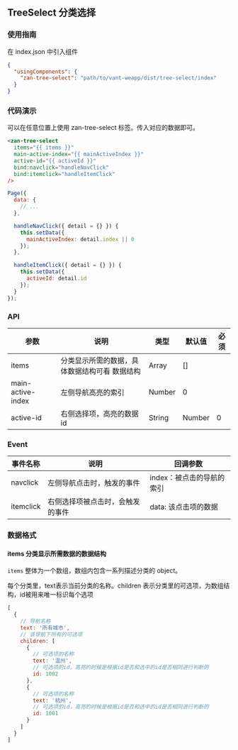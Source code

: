 ## TreeSelect 分类选择

### 使用指南
在 index.json 中引入组件
```json
{
  "usingComponents": {
    "zan-tree-select": "path/to/vant-weapp/dist/tree-select/index"
  }
}
```

### 代码演示
可以在任意位置上使用 zan-tree-select 标签。传入对应的数据即可。
```html
<zan-tree-select
  items="{{ items }}"
  main-active-index="{{ mainActiveIndex }}"
  active-id="{{ activeId }}"
  bind:navclick="handleNavClick"
  bind:itemclick="handleItemClick"
/>
```
```javascript
Page({
  data: {
    // ...
  },

  handleNavClick({ detail = {} }) {
    this.setData({
      mainActiveIndex: detail.index || 0
    });
  },

  handleItemClick({ detail = {} }) {
    this.setData({
      activeId: detail.id
    });
  }
});
```

### API

| 参数       | 说明      | 类型       | 默认值       | 必须      |
|-----------|-----------|-----------|-------------|-------------|
| items | 分类显示所需的数据，具体数据结构可看 数据结构	 | Array | [] | |
| main-active-index | 左侧导航高亮的索引	 | Number | 0 | |
| active-id	 | 右侧选择项，高亮的数据id	 | String | Number	 | 0 | |

### Event

| 事件名称       | 说明      | 回调参数       |
|-----------|-----------|-----------|
| navclick | 左侧导航点击时，触发的事件	 | index：被点击的导航的索引 |
| itemclick | 右侧选择项被点击时，会触发的事件 | data: 该点击项的数据 |

### 数据格式
#### items 分类显示所需数据的数据结构
`items` 整体为一个数组，数组内包含一系列描述分类的 object。

每个分类里，text表示当前分类的名称。children 表示分类里的可选项，为数组结构，id被用来唯一标识每个选项

```javascript
[
  {
    // 导航名称
    text: '所有城市',
    // 该导航下所有的可选项
    children: [
      {
        // 可选项的名称
        text: '温州',
        // 可选项的id，高亮的时候是根据id是否和选中的id是否相同进行判断的
        id: 1002
      },
      {
        // 可选项的名称
        text: '杭州',
        // 可选项的id，高亮的时候是根据id是否和选中的id是否相同进行判断的
        id: 1001
      }
    ]
  }
]
```

